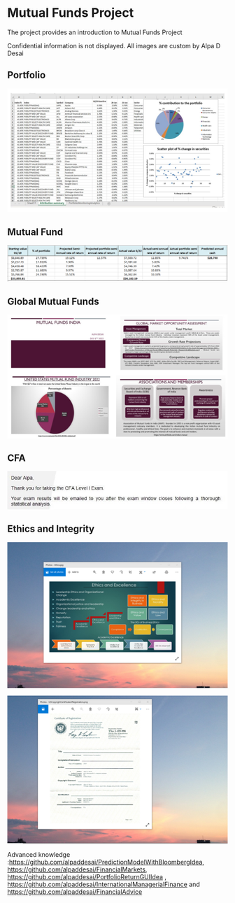 # Mutual Funds Project

The project provides an introduction to Mutual Funds Project

Confidential information is not displayed. All images are custom by Alpa D Desai 

## Portfolio 
![image](PortfolioImage.jpg)

## Mutual Fund
![image](MutualFund.png)

## Global Mutual Funds
![image](MutualFundsAlpaDesai.jpg)

## CFA
![image](CFAExam.jpg)

## Ethics and Integrity
![image](EthicsandExcellence.png)

![image](USCopyrightCertificate.png)

Advanced knowledge :https://github.com/alpaddesai/PredictionModelWithBloombergIdea, https://github.com/alpaddesai/FinancialMarkets,  https://github.com/alpaddesai/PortfolioReturnGUIIdea ,  https://github.com/alpaddesai/InternationalManagerialFinance and https://github.com/alpaddesai/FinancialAdvice

